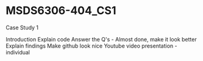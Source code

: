 # MSDS6306-404_CS1
Case Study 1

Introduction
Explain code
Answer the Q's - Almost done, make it look better
Explain findings
Make github look nice
Youtube video presentation - individual